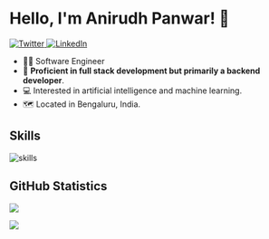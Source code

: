 # Hello, I'm Anirudh Panwar! 👋

<p dir="auto">
  <a href="https://x.com/anirudh_panwar_" rel="nofollow">
    <img src="https://camo.githubusercontent.com/d3dfaf9c855480be3a93dfe1863b16b6d20dd216fc967fc1ecceca055fb093f0/68747470733a2f2f696d672e736869656c64732e696f2f62616467652f547769747465722d2532333144413146322e7376673f267374796c653d666c61742d737175617265266c6f676f3d74776974746572266c6f676f436f6c6f723d7768697465" alt="Twitter" data-canonical-src="https://img.shields.io/badge/Twitter-%231DA1F2.svg?&amp;style=flat-square&amp;logo=twitter&amp;logoColor=white" style="max-width: 100%;">
  </a> 
  <a href="https://www.linkedin.com/in/anirudh-panwar/" rel="nofollow">
    <img src="https://camo.githubusercontent.com/078a190291061c96a40d8ed74889f00e0aeec21a17d9a726038588a3248b24f2/68747470733a2f2f696d672e736869656c64732e696f2f62616467652f4c696e6b6564496e2d2532333030373742352e7376673f267374796c653d666c61742d737175617265266c6f676f3d6c696e6b6564696e266c6f676f436f6c6f723d7768697465" alt="LinkedIn" data-canonical-src="https://img.shields.io/badge/LinkedIn-%230077B5.svg?&amp;style=flat-square&amp;logo=linkedin&amp;logoColor=white" style="max-width: 100%;">
  </a>
</p>

<ul dir="auto">
<li>👨‍💼 Software Engineer</li>
<li>📄 <strong>Proficient in full stack development but primarily a backend developer</strong>.</li>
<li>💻 Interested in artificial intelligence and machine learning.</li>
<li>🗺️ Located in Bengaluru, India.</li>
</ul>

## Skills
<img src="https://camo.githubusercontent.com/3d34f37e09d6ee0cd8b54d1c71f444dd0ff94471bdd325fb526e1867629e4345/68747470733a2f2f736b696c6c69636f6e732e6465762f69636f6e733f693d6e6f64656a732c6a732c74732c70792c6e6573746a732c6d6f6e676f64622c706f7374677265732c646f636b65722c626173682c6c696e75782c6177732c6769746c6162267468656d653d6c69676874" alt="skills" data-canonical-src="https://skillicons.dev/icons?i=nodejs,js,ts,py,nestjs,mongodb,postgres,docker,bash,linux,aws,kubernetes&amp;theme=light" style="max-width: 100%;">

<h2 class="heading-element" dir="auto">GitHub Statistics</h2>

<p align="start">
  <a href="https://github.com/anipnwr7777">
    <img src="https://github-readme-streak-stats.herokuapp.com/?user=anipnwr7777&theme=onedark&show_icons=true" />
  </a>
</p>


<p align="start">
  <a href="https://github.com/anipnwr7777">
    <img src="https://github-readme-stats.vercel.app/api/top-langs/?username=anipnwr7777&layout=compact&theme=onedark&show_icons=true" />
  </a>
</p>

